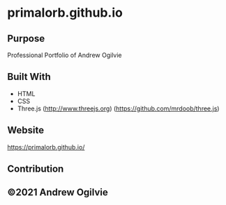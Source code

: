 # primalorb.github.io

## Purpose
Professional Portfolio of Andrew Ogilvie

## Built With
* HTML
* CSS
* Three.js (http://www.threejs.org) (https://github.com/mrdoob/three.js)

## Website
https://primalorb.github.io/

## Contribution

##  ©️2021 Andrew Ogilvie